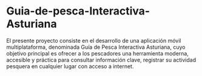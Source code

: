 # Guia-de-pesca-Interactiva-Asturiana
El presente proyecto consiste en el desarrollo de una aplicación móvil multiplataforma, denominada Guía de Pesca Interactiva Asturiana, cuyo objetivo principal es ofrecer a los pescadores una herramienta moderna, accesible y práctica para consultar información clave,  registrar su actividad pesquera en cualquier lugar con acceso a internet.
